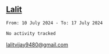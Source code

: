 ## [Lalit](https://lalit.sh)

<!--START_SECTION:waka-->

```txt
From: 10 July 2024 - To: 17 July 2024

No activity tracked
```

<!--END_SECTION:waka-->

lalitvijay9480@gmail.com
